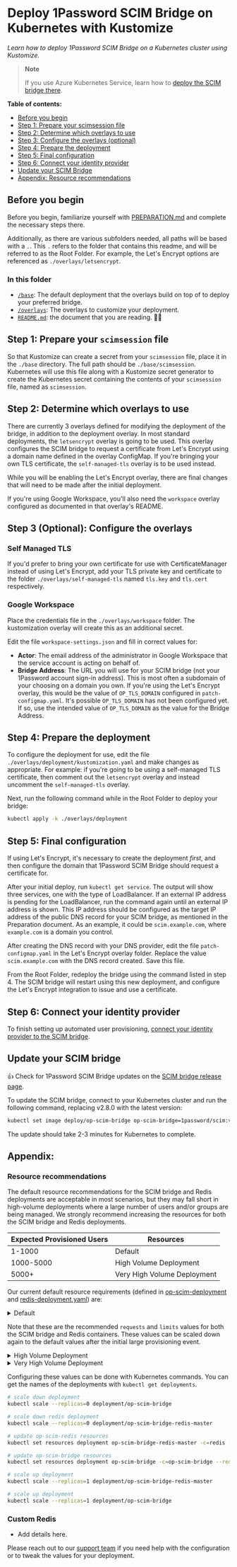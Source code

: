 # Deploy 1Password SCIM Bridge on Kubernetes with Kustomize

_Learn how to deploy 1Password SCIM Bridge on a Kubernetes cluster using Kustomize._

> **Note**
>
> If you use Azure Kubernetes Service, learn how to [deploy the SCIM bridge there](https://support.1password.com/scim-deploy-azure/).

**Table of contents:**

- [Before you begin](#before-you-begin)
- [Step 1: Prepare your scimsession file](#step-1-prepare-your-scimsession-file)
- [Step 2: Determine which overlays to use](#step-2-determine-which-overlays-to-use)
- [Step 3: Configure the overlays (optional)](#step-3-optional-configure-the-overlays)
- [Step 4: Prepare the deployment](#step-4-prepare-the-deployment)
- [Step 5: Final configuration](#step-5-final-configuration)
- [Step 6: Connect your identity provider](#step-6-connect-your-identity-provider)
- [Update your SCIM Bridge](#update-your-scim-bridge)
- [Appendix: Resource recommendations](#appendix-resource-recommendations)

## Before you begin

Before you begin, familiarize yourself with [PREPARATION.md](/PREPARATION.md) and complete the necessary steps there.

Additionally, as there are various subfolders needed, all paths will be based with a `.`.
This `.` refers to the folder that contains this readme, and will be referred to as the Root Folder. For example, the Let's Encrypt
options are referenced as `./overlays/letsencrypt`.

### In this folder

- [`/base`](./base/): The default deployment that the overlays build on top of to
  deploy your preferred bridge.
- [`/overlays`](./overlays/): The overlays to customize your deployment.
- [`README.md`](./README.md): the document that you are reading. 👋😃

## Step 1: Prepare your `scimsession` file

So that Kustomize can create a secret from your `scimsession` file, place it in the
`./base` directory. The full path should be `./base/scimsession`. Kubernetes
will use this file along with a Kustomize secret generator to create the Kubernetes secret
containing the contents of your `scimsession` file, named as `scimsession`.

## Step 2: Determine which overlays to use

There are currently 3 overlays defined for modifying the deployment of the bridge, in
addition to the deployment overlay. In most standard deployments, the `letsencrypt`
overlay is going to be used. This overlay configures the SCIM bridge to request a 
certificate from Let's Encrypt using a domain name defined in the overlay ConfigMap. 
If you're bringing your own TLS certificate, the `self-managed-tls` overlay is to be 
used instead.

While you will be enabling the Let's Encrypt overlay, there are final changes that will
need to be made after the initial deployment.

If you're using Google Workspace, you'll also need the `workspace` overlay configured
as documented in that overlay's README.

## Step 3 (Optional): Configure the overlays

### Self Managed TLS

If you'd prefer to bring your own certificate for use with CertificateManager instead
of using Let's Encrypt, add your TLS private key and certificate to the folder
`./overlays/self-managed-tls` named `tls.key` and `tls.cert` respectively.

### Google Workspace

Place the credentials file in the `./overlays/workspace` folder. The kustomization overlay
will create this as an additional secret.

Edit the file `workspace-settings.json` and fill in correct values for:

- **Actor**: The email address of the administrator in Google Workspace that the service account is acting on behalf of.
- **Bridge Address**: The URL you will use for your SCIM bridge (not your 1Password account sign-in address). This is most often a subdomain of your choosing on a domain you own. If you're using the Let's Encrypt overlay, this would be the value of `OP_TLS_DOMAIN` configured in `patch-configmap.yaml`. It's possible `OP_TLS_DOMAIN` has not been configured yet. If so, use the intended value of `OP_TLS_DOMAIN` as the value for the Bridge Address.

## Step 4: Prepare the deployment

To configure the deployment for use, edit the file
`./overlays/deployment/kustomization.yaml` and make changes as appropriate. For
example: if you're going to be using a self-managed TLS certificate, then comment out
the `letsencrypt` overlay and instead uncomment the `self-managed-tls` overlay.

Next, run the following command while in the Root Folder to deploy your bridge:

```bash
kubectl apply -k ./overlays/deployment
```

## Step 5: Final configuration

If using Let's Encrypt, it's necessary to create the deployment _first_, and then
configure the domain that 1Password SCIM Bridge should request a certificate for.

After your initial deploy, run `kubectl get service`. The output will show three services,
one with the type of LoadBalancer. If an external IP address is pending for the
LoadBalancer, run the command again until an external IP address is shown. This IP
address should be configured as the target IP address of the public DNS record for your SCIM bridge, as mentioned in 
the Preparation document. As an example, it could be `scim.example.com`, where
`example.com` is a domain you control.

After creating the DNS record with your DNS provider, edit the file 
`patch-configmap.yaml` in the Let's Encrypt overlay folder. Replace the value
`scim.example.com` with the DNS record created. Save this file.

From the Root Folder, redeploy the bridge using the command listed in step 4. The
SCIM bridge will restart using this new deployment, and configure the Let's Encrypt
integration to issue and use a certificate.

## Step 6: Connect your identity provider

To finish setting up automated user provisioning, [connect your identity provider to the SCIM bridge](https://support.1password.com/scim/#step-3-connect-your-identity-provider).

## Update your SCIM bridge

👍 Check for 1Password SCIM Bridge updates on the [SCIM bridge release page](https://app-updates.agilebits.com/product_history/SCIM).

To update the SCIM bridge, connect to your Kubernetes cluster and run the following command, replacing v2.8.0 with the latest version:

```bash
kubectl set image deploy/op-scim-bridge op-scim-bridge=1password/scim:v2.8.3 -n=op-scim
```

The update should take 2-3 minutes for Kubernetes to complete.

## Appendix: 
### Resource recommendations

The default resource recommendations for the SCIM bridge and Redis deployments are acceptable in most scenarios, but they may fall short in high-volume deployments where a large number of users and/or groups are being managed. We strongly recommend increasing the resources for both the SCIM bridge and Redis deployments.

| Expected Provisioned Users | Resources                   |
| -------------------------- | --------------------------- |
| 1-1000                     | Default                     |
| 1000-5000                  | High Volume Deployment      |
| 5000+                      | Very High Volume Deployment |

Our current default resource requirements (defined in [op-scim-deployment](https://github.com/1Password/scim-examples/blob/master/kubernetes/op-scim-deployment.yaml#L29) and [redis-deployment.yaml](https://github.com/1Password/scim-examples/blob/master/kubernetes/redis-deployment.yaml#L21)) are:

<details>
  <summary>Default</summary>

```yaml
requests:
  cpu: 125m
  memory: 256M

limits:
  cpu: 250m
  memory: 512M
```

</details>

Note that these are the recommended `requests` and `limits` values for both the SCIM bridge and Redis containers. These values can be scaled down again to the default values after the initial large provisioning event.

<details>
  <summary>High Volume Deployment</summary>

```yaml
requests:
  cpu: 500m
  memory: 512M

limits:
  cpu: 1000m
  memory: 1024M
```

</details>

<details>
  <summary>Very High Volume Deployment</summary>

```yaml
requests:
  cpu: 1000m
  memory: 1024M

limits:
  cpu: 2000m
  memory: 2048M
```

</details>

Configuring these values can be done with Kubernetes commands. You can get the names of the deployments with `kubectl get deployments`.

```bash
# scale down deployment
kubectl scale --replicas=0 deployment/op-scim-bridge

# scale down redis deployment
kubectl scale --replicas=0 deployment/op-scim-bridge-redis-master

# update op-scim-redis resources
kubectl set resources deployment op-scim-bridge-redis-master -c=redis --requests=cpu=250m,memory=512M --limits=cpu=500m,memory=1024M

# update op-scim-bridge resources
kubectl set resources deployment op-scim-bridge -c=op-scim-bridge --requests=cpu=500m,memory=512M --limits=cpu=1000m,memory=1024M

# scale up deployment
kubectl scale --replicas=1 deployment/op-scim-bridge-redis-master

# scale up deployment
kubectl scale --replicas=1 deployment/op-scim-bridge
```

### Custom Redis

* Add details here.

Please reach out to our [support team](https://support.1password.com/contact/) if you need help with the configuration or to tweak the values for your deployment.

